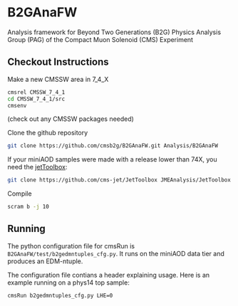 # B2GAnaFW

Analysis framework for Beyond Two Generations (B2G) Physics Analysis Group (PAG) of the Compact Muon Solenoid (CMS) Experiment

## Checkout Instructions

Make a new CMSSW area in 7_4_X

```bash
cmsrel CMSSW_7_4_1
cd CMSSW_7_4_1/src
cmsenv
```

(check out any CMSSW packages needed)

Clone the github repository
```bash
git clone https://github.com/cmsb2g/B2GAnaFW.git Analysis/B2GAnaFW
```

If your miniAOD samples were made with a release lower than 74X, you need the [jetToolbox](https://twiki.cern.ch/twiki/bin/viewauth/CMS/JetToolbox):
```bash
git clone https://github.com/cms-jet/JetToolbox JMEAnalysis/JetToolbox
```

Compile

```bash
scram b -j 10
```

## Running

The python configuration file for cmsRun is `B2GAnaFW/test/b2gedmntuples_cfg.py`. It runs on the miniAOD data tier and produces an EDM-ntuple.

The configuration file contians a header explaining usage. Here is an example running on a phys14 top sample:

```bash
cmsRun b2gedmntuples_cfg.py LHE=0
```
